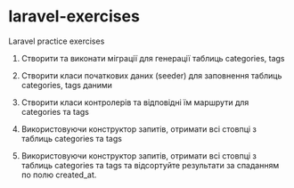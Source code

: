 # laravel-exercises
Laravel practice exercises


1. Створити та виконати міграції для генерації таблиць categories, tags

2. Створити класи початкових даних (seeder) для заповнення таблиць categories, tags даними 

3. Створити класи контролерів та відповідні їм маршрути для categories та tags

4. Використовуючи конструктор запитів, отримати всі стовпці з таблиць categories та tags

5. Використовуючи конструктор запитів, отримати всі стовпці з таблиць categories та tags та відсортуйте результати за спаданням по полю created_at.

